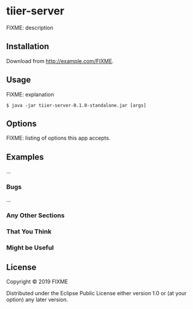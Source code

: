 # tiier-server

FIXME: description

## Installation

Download from http://example.com/FIXME.

## Usage

FIXME: explanation

    $ java -jar tiier-server-0.1.0-standalone.jar [args]

## Options

FIXME: listing of options this app accepts.

## Examples

...

### Bugs

...

### Any Other Sections
### That You Think
### Might be Useful

## License

Copyright © 2019 FIXME

Distributed under the Eclipse Public License either version 1.0 or (at
your option) any later version.
